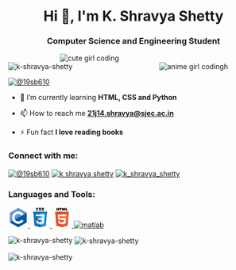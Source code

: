 <h1 align="center">Hi 👋, I'm K. Shravya Shetty</h1>
<h3 align="center">Computer Science and Engineering Student</h3>
<img align="right" alt="cute girl coding" width="400" src=https://cdn.dribbble.com/users/17707/screenshots/2413754/rrr.gif>
<img align="right" alt="anime girl codingh" width="200" src=https://i.pinimg.com/originals/4c/d6/ea/4cd6eaa599851725aa5a195d162fb20d.gif>
<p align="left"> <img src="https://komarev.com/ghpvc/?username=k-shravya-shetty&label=Profile%20views&color=0e75b6&style=flat" alt="k-shravya-shetty" /> </p>

<p align="left"> <a href="https://twitter.com/@19sb610" target="blank"><img src="https://img.shields.io/twitter/follow/@19sb610?logo=twitter&style=for-the-badge" alt="@19sb610" /></a> </p>

- 🌱 I’m currently learning **HTML, CSS and Python**

- 📫 How to reach me **21j14.shravya@sjec.ac.in**

- ⚡ Fun fact **I love reading books**

<h3 align="left">Connect with me:</h3>
<p align="left">
<a href="https://twitter.com/@19sb610" target="blank"><img align="center" src="https://raw.githubusercontent.com/rahuldkjain/github-profile-readme-generator/master/src/images/icons/Social/twitter.svg" alt="@19sb610" height="30" width="40" /></a>
<a href="https://linkedin.com/in/k shravya shetty" target="blank"><img align="center" src="https://raw.githubusercontent.com/rahuldkjain/github-profile-readme-generator/master/src/images/icons/Social/linked-in-alt.svg" alt="k shravya shetty" height="30" width="40" /></a>
<a href="https://instagram.com/k_shravya_shetty" target="blank"><img align="center" src="https://raw.githubusercontent.com/rahuldkjain/github-profile-readme-generator/master/src/images/icons/Social/instagram.svg" alt="k_shravya_shetty" height="30" width="40" /></a>
</p>

<h3 align="left">Languages and Tools:</h3>
<p align="left"> <a href="https://www.cprogramming.com/" target="_blank" rel="noreferrer"> <img src="https://raw.githubusercontent.com/devicons/devicon/master/icons/c/c-original.svg" alt="c" width="40" height="40"/> </a> <a href="https://www.w3schools.com/css/" target="_blank" rel="noreferrer"> <img src="https://raw.githubusercontent.com/devicons/devicon/master/icons/css3/css3-original-wordmark.svg" alt="css3" width="40" height="40"/> </a> <a href="https://www.w3.org/html/" target="_blank" rel="noreferrer"> <img src="https://raw.githubusercontent.com/devicons/devicon/master/icons/html5/html5-original-wordmark.svg" alt="html5" width="40" height="40"/> </a> <a href="https://www.mathworks.com/" target="_blank" rel="noreferrer"> <img src="https://upload.wikimedia.org/wikipedia/commons/2/21/Matlab_Logo.png" alt="matlab" width="40" height="40"/> </a> </p>

<p><img align="left" src="https://github-readme-stats.vercel.app/api/top-langs?username=k-shravya-shetty&show_icons=true&locale=en&layout=compact" alt="k-shravya-shetty" /></p>

<p>&nbsp;<img align="center" src="https://github-readme-stats.vercel.app/api?username=k-shravya-shetty&show_icons=true&locale=en" alt="k-shravya-shetty" /></p>

<p><img align="center" src="https://github-readme-streak-stats.herokuapp.com/?user=k-shravya-shetty&" alt="k-shravya-shetty" /></p>
